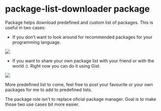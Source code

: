# package-list-downloader package

Package helps download predefined and custom list of packages. This is useful in two cases:

* If you don't want to look around for recommended packages for your programming language.

![](https://cloud.githubusercontent.com/assets/3289225/5237731/881873d4-789a-11e4-892c-9d6408a5c42f.gif) 

* If you want to share your own package list with your friend or with the world :). Right now you can do it using Gist.

![](https://cloud.githubusercontent.com/assets/3289225/5237725/be0d3692-7899-11e4-9451-e8c4435f045c.gif) 

More predefined list to come, feel free to post your favourite or your own packages for me to add to predefined lists.

The package role isn't to replace oficial package manager. Goal is to make those two use cases bit more easier.  
